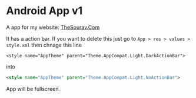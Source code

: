 # Android App v1

A app for my website: [TheSourav.Com](http://thesourav.com)

It has a action bar. If you want to delete this just go to ```App > res > values > style.xml``` then chnage this line

```Andoid
<style name="AppTheme" parent="Theme.AppCompat.Light.DarkActionBar">
```

into

```XML
<style name="AppTheme" parent="Theme.AppCompat.Light.NoActionBar">
```

App will be fullscreen.
